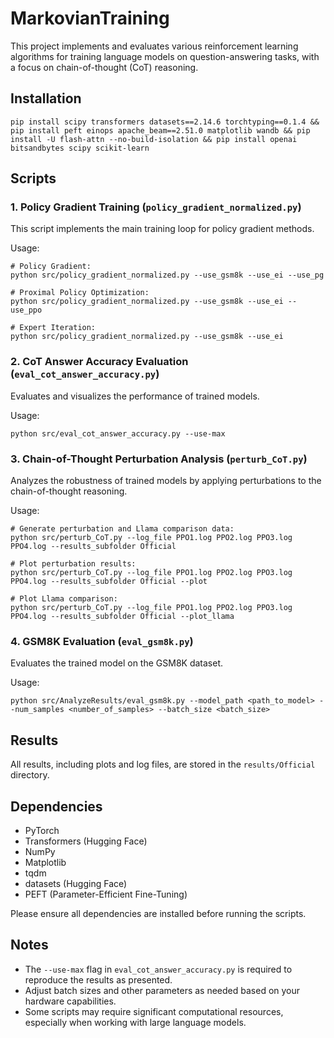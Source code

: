 # MarkovianTraining 

This project implements and evaluates various reinforcement learning algorithms for training language models on question-answering tasks, with a focus on chain-of-thought (CoT) reasoning.

## Installation
```
pip install scipy transformers datasets==2.14.6 torchtyping==0.1.4 && pip install peft einops apache_beam==2.51.0 matplotlib wandb && pip install -U flash-attn --no-build-isolation && pip install openai bitsandbytes scipy scikit-learn 
```

## Scripts

### 1. Policy Gradient Training (`policy_gradient_normalized.py`)

This script implements the main training loop for policy gradient methods.

Usage:
```
# Policy Gradient:
python src/policy_gradient_normalized.py --use_gsm8k --use_ei --use_pg

# Proximal Policy Optimization:
python src/policy_gradient_normalized.py --use_gsm8k --use_ei --use_ppo

# Expert Iteration:
python src/policy_gradient_normalized.py --use_gsm8k --use_ei
```

### 2. CoT Answer Accuracy Evaluation (`eval_cot_answer_accuracy.py`)

Evaluates and visualizes the performance of trained models.

Usage:
```
python src/eval_cot_answer_accuracy.py --use-max
```

### 3. Chain-of-Thought Perturbation Analysis (`perturb_CoT.py`)

Analyzes the robustness of trained models by applying perturbations to the chain-of-thought reasoning.

Usage:
```
# Generate perturbation and Llama comparison data:
python src/perturb_CoT.py --log_file PPO1.log PPO2.log PPO3.log PPO4.log --results_subfolder Official

# Plot perturbation results:
python src/perturb_CoT.py --log_file PPO1.log PPO2.log PPO3.log PPO4.log --results_subfolder Official --plot

# Plot Llama comparison:
python src/perturb_CoT.py --log_file PPO1.log PPO2.log PPO3.log PPO4.log --results_subfolder Official --plot_llama
```

### 4. GSM8K Evaluation (`eval_gsm8k.py`)

Evaluates the trained model on the GSM8K dataset.

Usage:
```
python src/AnalyzeResults/eval_gsm8k.py --model_path <path_to_model> --num_samples <number_of_samples> --batch_size <batch_size>
```

## Results

All results, including plots and log files, are stored in the `results/Official` directory.

## Dependencies

- PyTorch
- Transformers (Hugging Face)
- NumPy
- Matplotlib
- tqdm
- datasets (Hugging Face)
- PEFT (Parameter-Efficient Fine-Tuning)

Please ensure all dependencies are installed before running the scripts.

## Notes

- The `--use-max` flag in `eval_cot_answer_accuracy.py` is required to reproduce the results as presented.
- Adjust batch sizes and other parameters as needed based on your hardware capabilities.
- Some scripts may require significant computational resources, especially when working with large language models.